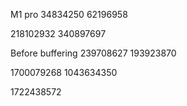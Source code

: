 M1 pro
34834250
62196958

218102932
340897697


Before buffering
239708627
193923870


1700079268
1043634350

1722438572
